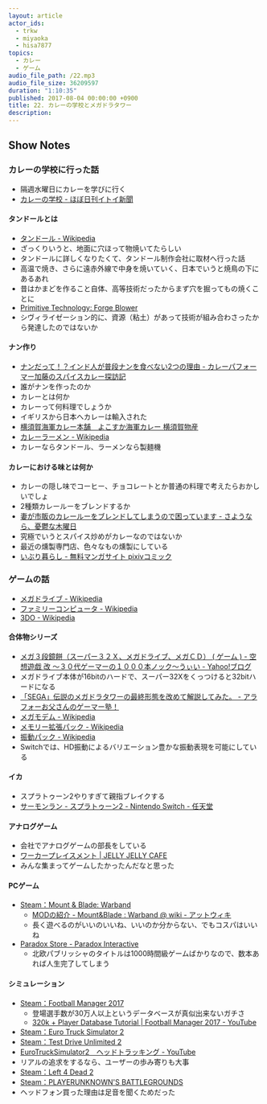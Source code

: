 ```yaml
---
layout: article
actor_ids:
  - trkw
  - miyaoka
  - hisa7877
topics:
  - カレー
  - ゲーム
audio_file_path: /22.mp3
audio_file_size: 36209597
duration: "1:10:35"
published: 2017-08-04 00:00:00 +0900
title: 22. カレーの学校とメガドラタワー
description:
---
```


## Show Notes

### カレーの学校に行った話
- 隔週水曜日にカレーを学びに行く
- [カレーの学校 - ほぼ日刊イトイ新聞](http://www.1101.com/curryschool/index.html)

#### タンドールとは
- [タンドール - Wikipedia](https://ja.wikipedia.org/wiki/%E3%82%BF%E3%83%B3%E3%83%89%E3%83%BC%E3%83%AB)
- ざっくりいうと、地面に穴ほって物焼いてたらしい
- タンドールに詳しくなりたくて、タンドール制作会社に取材へ行った話
- 高温で焼き、さらに遠赤外線で中身を焼いていく、日本でいうと焼鳥の下にあるあれ
- 昔はかまどを作ること自体、高等技術だったからまず穴を掘ってもの焼くことに
- [Primitive Technology: Forge Blower](https://www.youtube.com/watch?v=VVV4xeWBIxE)
- シヴィライゼーション的に、資源（粘土）があって技術が組み合わさったから発達したのではないか

#### ナン作り
- [ナンだって！？インド人が普段ナンを食べない2つの理由 - カレーパフォーマー加藤のスパイスカレー探訪記](http://spicecurryevent.hatenablog.com/entry/2015/01/14/115000)
- 誰がナンを作ったのか
- カレーとは何か
- カレーって何料理でしょうか
- イギリスから日本へカレーは輸入された
- [横須賀海軍カレー本舗　よこすか海軍カレー 横須賀物産](http://yokosuka-curry.com/curry/what.html)
- [カレーラーメン - Wikipedia](https://ja.wikipedia.org/wiki/%E3%82%AB%E3%83%AC%E3%83%BC%E3%83%A9%E3%83%BC%E3%83%A1%E3%83%B3)
- カレーならタンドール、ラーメンなら製麺機

#### カレーにおける味とは何か
- カレーの隠し味でコーヒー、チョコレートとか普通の料理で考えたらおかしいでしょ
- 2種類カレールーをブレンドするか
- [妻が市販のカレールーをブレンドしてしまうので困っています - さようなら、憂鬱な木曜日](http://www.goodbyebluethursday.com/entry/curry)
- 究極でいうとスパイス炒めがカレーなのではないか
- 最近の燻製専門店、色々なもの燻製にしている
- [いぶり暮らし - 無料マンガサイト pixivコミック](https://comic.pixiv.net/works/1154)

### ゲームの話
- [メガドライブ - Wikipedia](https://ja.wikipedia.org/wiki/%E3%83%A1%E3%82%AC%E3%83%89%E3%83%A9%E3%82%A4%E3%83%96)
- [ファミリーコンピュータ - Wikipedia](https://ja.wikipedia.org/wiki/%E3%83%95%E3%82%A1%E3%83%9F%E3%83%AA%E3%83%BC%E3%82%B3%E3%83%B3%E3%83%94%E3%83%A5%E3%83%BC%E3%82%BF)
- [3DO - Wikipedia](https://ja.wikipedia.org/wiki/3DO)

#### 合体物シリーズ
- [メガ３段鏡餅（スーパー３２Ｘ、メガドライブ、メガＣＤ） ( ゲーム ) - 空想遊戯 改 ～３０代ゲーマーの１０００本ノック～うぃい - Yahoo!ブログ](https://blogs.yahoo.co.jp/echizenss/43353434.html)
- メガドライブ本体が16bitのハードで、スーパー32Xをくっつけると32bitハードになる
- [「SEGA」伝説のメガドラタワーの最終形態を改めて解説してみた。 - アラフォーお父さんのゲーマー塾！](http://around40gamer.blog.fc2.com/blog-entry-48.html)
- [メガモデム - Wikipedia](https://ja.wikipedia.org/wiki/%E3%83%A1%E3%82%AC%E3%83%A2%E3%83%87%E3%83%A0)
- [メモリー拡張パック - Wikipedia](https://ja.wikipedia.org/wiki/%E3%83%A1%E3%83%A2%E3%83%AA%E3%83%BC%E6%8B%A1%E5%BC%B5%E3%83%91%E3%83%83%E3%82%AF)
- [振動パック - Wikipedia](https://ja.wikipedia.org/wiki/%E6%8C%AF%E5%8B%95%E3%83%91%E3%83%83%E3%82%AF)
- Switchでは、HD振動によるバリエーション豊かな振動表現を可能にしている

#### イカ
- スプラトゥーン2やりすぎて親指ブレイクする
- [サーモンラン - スプラトゥーン2 - Nintendo Switch - 任天堂](https://www.nintendo.co.jp/switch/aab6a/coop/index.html)

#### アナログゲーム
- 会社でアナログゲームの部長をしている
- [ワーカープレイスメント \| JELLY JELLY CAFE](http://jellyjellycafe.com/tag/workerplacement)
- みんな集まってゲームしたかったんだなと思った

#### PCゲーム
- [Steam：Mount & Blade: Warband](http://store.steampowered.com/app/48700/Mount__Blade_Warband/)
  - [MODの紹介 - Mount&Blade : Warband @ wiki - アットウィキ](https://www21.atwiki.jp/warband/pages/28.html)
  - 長く遊べるのがいいのいいね、いいのか分からない、でもコスパはいいね
- [Paradox Store - Paradox Interactive](https://www.paradoxplaza.com/)
  - 北欧パブリッシャのタイトルは1000時間級ゲームばかりなので、数本あれば人生完了してしまう

#### シミュレーション
- [Steam：Football Manager 2017](http://store.steampowered.com/app/482730/Football_Manager_2017/?l=japanese)
  - 登場選手数が30万人以上というデータベースが真似出来ないガチさ
  - [320k + Player Database Tutorial \| Football Manager 2017 - YouTube](https://www.youtube.com/watch?v=7qn4tYhkwAw)
- [Steam：Euro Truck Simulator 2](http://store.steampowered.com/app/227300/Euro_Truck_Simulator_2/)
- [Steam：Test Drive Unlimited 2](http://store.steampowered.com/app/9930/Test_Drive_Unlimited_2/?l=japanese)
- [EuroTruckSimulator2　ヘッドトラッキング - YouTube](https://www.youtube.com/watch?v=Fx962U4T72c)
- リアルの追求をするなら、ユーザーの歩み寄りも大事
- [Steam：Left 4 Dead 2](http://store.steampowered.com/app/550/Left_4_Dead_2/?l=japanese)
- [Steam：PLAYERUNKNOWN'S BATTLEGROUNDS](http://store.steampowered.com/app/578080/PLAYERUNKNOWNS_BATTLEGROUNDS/)
- ヘッドフォン買った理由は足音を聞くためだった
